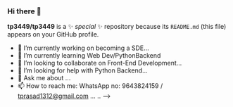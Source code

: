 ### Hi there 👋

**tp3449/tp3449** is a ✨ _special_ ✨ repository because its `README.md` (this file) appears on your GitHub profile.

- 🔭 I’m currently working on becoming a SDE...
- 🌱 I’m currently learning Web Dev/PythonBackend
- 👯 I’m looking to collaborate on Front-End Development...
- 🤔 I’m looking for help with Python Backend...
- 💬 Ask me about ...
- 📫 How to reach me: WhatsApp no: 9643824159 / tprasad1312@gmail.com ...
..
-->
